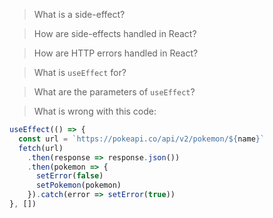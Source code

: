 > What is a side-effect?

> How are side-effects handled in React?

> How are HTTP errors handled in React?

> What is `useEffect` for?

> What are the parameters of `useEffect`?

> What is wrong with this code:

```js
useEffect(() => {
  const url = `https://pokeapi.co/api/v2/pokemon/${name}`
  fetch(url)
    .then(response => response.json())
    .then(pokemon => {
      setError(false)
      setPokemon(pokemon)
    }).catch(error => setError(true))
}, [])
```
